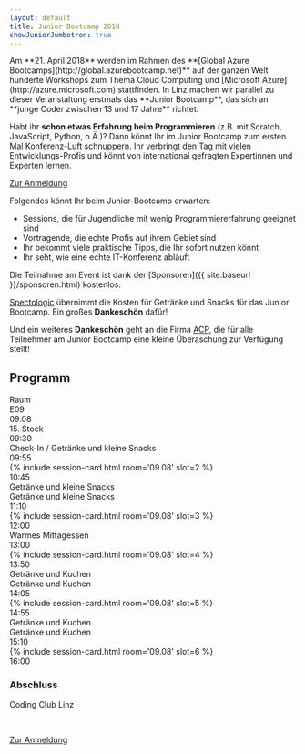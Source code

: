 ```yaml
---
layout: default
title: Junior Bootcamp 2018
showJuniorJumbotron: true
---
```


<div class="row">
<div class="col-sm" markdown="1">
Am **21. April 2018** werden im Rahmen des **[Global Azure Bootcamps](http://global.azurebootcamp.net)** auf der ganzen Welt hunderte Workshops zum Thema Cloud Computing und [Microsoft Azure](http://azure.microsoft.com) stattfinden. In Linz machen wir parallel zu dieser Veranstaltung erstmals das **Junior Bootcamp**, das sich an **junge Coder zwischen 13 und 17 Jahre** richtet.

Habt ihr **schon etwas Erfahrung beim Programmieren** (z.B. mit Scratch, JavaScript, Python, o.Ä.)? Dann könnt Ihr im Junior Bootcamp zum ersten Mal Konferenz-Luft schnuppern. Ihr verbringt den Tag mit vielen Entwicklungs-Profis und könnt von international gefragten Expertinnen und Experten lernen.

<p class="text-center">
    <a class="btn btn-primary btn-lg" href="https://www.eventbrite.de/e/global-azure-bootcamp-austria-2018-tickets-41621435835"
        role="button">
        Zur Anmeldung
    </a>
</p>
</div>

<div class="col-sm" markdown="1">
Folgendes könnt Ihr beim Junior-Bootcamp erwarten:

* Sessions, die für Jugendliche mit wenig Programmiererfahrung geeignet sind
* Vortragende, die echte Profis auf ihrem Gebiet sind
* Ihr bekommt viele praktische Tipps, die Ihr sofort nutzen könnt
* Ihr seht, wie eine echte IT-Konferenz abläuft

Die Teilnahme am Event ist dank der [Sponsoren]({{ site.baseurl }}/sponsoren.html) kostenlos. 

[Spectologic](http://www.spectologic.com/) übernimmt die Kosten für Getränke und Snacks für das Junior Bootcamp. Ein großes **Dankeschön** dafür!

Und ein weiteres **Dankeschön** geht an die Firma [ACP](https://www.acp.at/standorte/detail/wien-acp-business-applications-gmbh/), die für alle Teilnehmer am Junior Bootcamp eine kleine Überaschung zur Verfügung stellt!

</div>
</div>

<h2>Programm</h2>

<!-- <div class="container program junior-program">
<div class="row sessions">
<div class="col-md-4"><h3>9:55 - 10:45</h3>{% include junior-session-card.html room='09.08' slot=2 %}</div>
<div class="col-md-4"><h3>11:10 - 12:00</h3>{% include junior-session-card.html room='09.08' slot=3 %}</div>
<div class="col-md-4"><h3>13:00 - 13:50</h3>{% include junior-session-card.html room='09.08' slot=4 %}</div>
</div>
<div class="row sessions">
<div class="col-md-4"><h3>14:05 - 14:55</h3>{% include junior-session-card.html room='09.08' slot=5 %}</div>
<div class="col-md-4"><h3>15:10 - 16:00</h3>{% include junior-session-card.html room='09.08' slot=6 %}</div>
</div>
</div> -->
<div class="container program junior-program">
<div class="row sessions">
        <div class="col-md-1 d-none d-md-block">Raum</div>
        <div class="col-md-2 d-none d-md-block">E09<br/></div>
        <div class="col-md-7 d-none d-md-block">09.08</div>
        <div class="col-md-2 d-none d-md-block">15. Stock</div>
</div>
<div class="row break">
        <div class="col-md-1">09:30</div>
        <div class="col-md-2">Check-In / Getränke und kleine Snacks</div>
        <div class="col-md-7 d-none d-md-block"></div>
        <div class="col-md-2 d-none d-md-block"></div>
</div>
<div class="row sessions">
        <div class="col-md-1">09:55</div>
        <div class="col-md-2 d-none d-md-block"></div>
        <div class="col-md-7">{% include session-card.html room='09.08' slot=2 %}</div>
        <div class="col-md-2 d-none d-md-block"></div>
</div>
<div class="row break">
        <div class="col-md-1">10:45</div>
        <div class="col-md-2">Getränke und kleine Snacks</div>
        <div class="col-md-7 d-none d-md-block"></div>
        <div class="col-md-2">Getränke und kleine Snacks</div>
</div>
<div class="row sessions">
        <div class="col-md-1">11:10</div>
        <div class="col-md-2 d-none d-md-block"></div>
        <div class="col-md-7">{% include session-card.html room='09.08' slot=3 %}</div>
        <div class="col-md-2 d-none d-md-block"></div>
</div>
<div class="row break">
        <div class="col-md-1">12:00</div>
        <div class="col-md-2 d-none d-md-block"></div>
        <div class="col-md-7 d-none d-md-block"></div>
        <div class="col-md-2">Warmes Mittagessen</div>
</div>
<div class="row sessions">
        <div class="col-md-1">13:00</div>
        <div class="col-md-2 d-none d-md-block"></div>
        <div class="col-md-7">{% include session-card.html room='09.08' slot=4 %}</div>
        <div class="col-md-2 d-none d-md-block"></div>
</div>
<div class="row break">
        <div class="col-md-1">13:50</div>
        <div class="col-md-2">Getränke und Kuchen</div>
        <div class="col-md-7 d-none d-md-block"></div>
        <div class="col-md-2">Getränke und Kuchen</div>
</div>
<div class="row sessions">
        <div class="col-md-1">14:05</div>
        <div class="col-md-2 d-none d-md-block"></div>
        <div class="col-md-7">{% include session-card.html room='09.08' slot=5 %}</div>
        <div class="col-md-2 d-none d-md-block"></div>
</div>
<div class="row break">
        <div class="col-md-1">14:55</div>
        <div class="col-md-2">Getränke und Kuchen</div>
        <div class="col-md-7 d-none d-md-block"></div>
        <div class="col-md-2">Getränke und Kuchen</div>
</div>
<div class="row sessions">
        <div class="col-md-1">15:10</div>
        <div class="col-md-2 d-none d-md-block"></div>
        <div class="col-md-7">{% include session-card.html room='09.08' slot=6 %}</div>
        <div class="col-md-2 d-none d-md-block"></div>
</div>
<div class="row sessions">
        <div class="col-md-1">16:00</div>
        <div class="col-md-2">
                <h3>Abschluss</h3>
                <p>Coding Club Linz</p>
        </div>
        <div class="col-md-7 d-none d-md-block"></div>
        <div class="col-md-2 d-none d-md-block"></div>
</div>
</div>

<p>&nbsp;</p>
<p class="text-center">
    <a class="btn btn-primary btn-lg" href="https://www.eventbrite.de/e/global-azure-bootcamp-austria-2018-tickets-41621435835"
        role="button">
        Zur Anmeldung
    </a>
</p>
